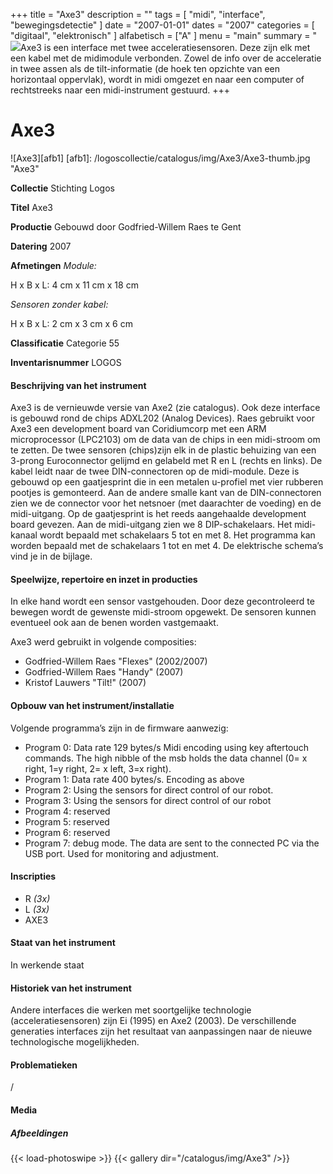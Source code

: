 +++
title = "Axe3"
description = ""
tags = [
    "midi",
    "interface",
    "bewegingsdetectie"
]
date = "2007-01-01"
dates = "2007"
categories = [
    "digitaal",
    "elektronisch"
]
alfabetisch = ["A"
]
menu = "main"
summary = "<a href='/logoscollectie/catalogus/2007/axe3'><img src='/logoscollectie/catalogus/img/Axe3/Axe3-thumb.jpg'></a>Axe3 is een interface met twee acceleratiesensoren. Deze zijn elk met een kabel met de midimodule verbonden. Zowel de info over de acceleratie in twee assen als de tilt-informatie (de hoek ten opzichte van een horizontaal oppervlak), wordt in midi omgezet en naar een computer of rechtstreeks naar een midi-instrument gestuurd.
+++

# Axe3

![Axe3][afb1]
[afb1]: /logoscollectie/catalogus/img/Axe3/Axe3-thumb.jpg "Axe3"

**Collectie**
Stichting Logos

**Titel**
Axe3

**Productie**
Gebouwd door Godfried-Willem Raes te Gent

**Datering**
2007

**Afmetingen**
*Module:*

H x B x L: 4 cm x 11 cm x 18 cm


*Sensoren zonder kabel:*

H x B x L: 2 cm x 3 cm x 6 cm


**Classificatie**
Categorie 55

**Inventarisnummer**
LOGOS

#### Beschrijving van het instrument
Axe3 is de vernieuwde versie van Axe2 (zie catalogus). Ook deze interface is gebouwd rond de chips ADXL202 (Analog Devices). Raes gebruikt voor Axe3 een development board van Coridiumcorp met een ARM microprocessor (LPC2103) om de data van de chips in een midi-stroom om te zetten.
De twee sensoren (chips)zijn elk in de plastic behuizing van een 3-prong Euroconnector gelijmd en gelabeld met R en L (rechts en links). De kabel leidt naar de twee DIN-connectoren op de midi-module. Deze is gebouwd op een gaatjesprint die in een metalen u-profiel met vier rubberen pootjes is gemonteerd. Aan de andere smalle kant van de DIN-connectoren zien we de connector voor het netsnoer (met daarachter de voeding) en de midi-uitgang. Op de gaatjesprint is het reeds aangehaalde development board gevezen. Aan de midi-uitgang zien we 8 DIP-schakelaars. Het midi-kanaal wordt bepaald met schakelaars 5 tot en met 8. Het programma kan worden bepaald met de schakelaars 1 tot en met 4. De elektrische schema’s vind je in de bijlage.

#### Speelwijze, repertoire en inzet in producties
In elke hand wordt een sensor vastgehouden. Door deze gecontroleerd te bewegen wordt de gewenste midi-stroom opgewekt. De sensoren kunnen eventueel ook aan de benen worden vastgemaakt.

Axe3 werd gebruikt in volgende composities:
- Godfried-Willem Raes "Flexes" (2002/2007)
- Godfried-Willem Raes "Handy" (2007)
- Kristof Lauwers "Tilt!" (2007)

#### Opbouw van het instrument/installatie
Volgende programma’s zijn in de firmware aanwezig:
- Program 0: Data rate 129 bytes/s Midi encoding using key aftertouch commands. The high nibble of the msb holds the data channel (0= x right, 1=y right, 2= x left, 3=x right).
- Program 1: Data rate 400 bytes/s. Encoding as above
- Program 2: Using the sensors for direct control of our <Klung> robot.
- Program 3: Using the sensors for direct control of our <Flex> robot
- Program 4: reserved
- Program 5: reserved
- Program 6: reserved
- Program 7: debug mode. The data are sent to the connected PC via the USB port. Used for monitoring and adjustment.

#### Inscripties
- R *(3x)*
- L *(3x)*
- AXE3

#### Staat van het instrument
In werkende staat

#### Historiek van het instrument
Andere interfaces die werken met soortgelijke technologie (acceleratiesensoren) zijn Ei (1995) en Axe2 (2003). De verschillende generaties interfaces zijn het resultaat van aanpassingen naar de nieuwe technologische mogelijkheden.

#### Problematieken
/

#### Media
##### Afbeeldingen
{{< load-photoswipe >}}
{{< gallery dir="/catalogus/img/Axe3" />}}

